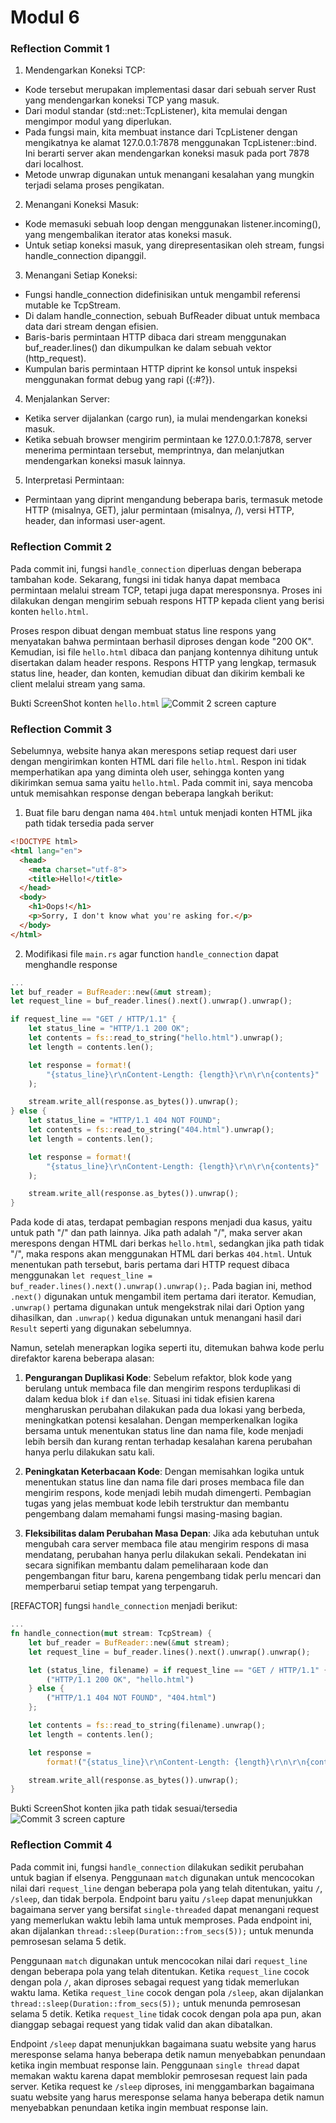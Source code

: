 # Modul 6

### Reflection Commit 1

1. Mendengarkan Koneksi TCP:
+ Kode tersebut merupakan implementasi dasar dari sebuah server Rust yang mendengarkan koneksi TCP yang masuk.
+ Dari modul standar (std::net::TcpListener), kita memulai dengan mengimpor modul yang diperlukan.
+ Pada fungsi main, kita membuat instance dari TcpListener dengan mengikatnya ke alamat 127.0.0.1:7878 menggunakan TcpListener::bind. Ini berarti server akan mendengarkan koneksi masuk pada port 7878 dari localhost.
+ Metode unwrap digunakan untuk menangani kesalahan yang mungkin terjadi selama proses pengikatan.

2. Menangani Koneksi Masuk:
+ Kode memasuki sebuah loop dengan menggunakan listener.incoming(), yang mengembalikan iterator atas koneksi masuk.
+ Untuk setiap koneksi masuk, yang direpresentasikan oleh stream, fungsi handle_connection dipanggil.

3. Menangani Setiap Koneksi:
+ Fungsi handle_connection didefinisikan untuk mengambil referensi mutable ke TcpStream.
+ Di dalam handle_connection, sebuah BufReader dibuat untuk membaca data dari stream dengan efisien.
+ Baris-baris permintaan HTTP dibaca dari stream menggunakan buf_reader.lines() dan dikumpulkan ke dalam sebuah vektor (http_request).
+ Kumpulan baris permintaan HTTP diprint ke konsol untuk inspeksi menggunakan format debug yang rapi ({:#?}).

4. Menjalankan Server:
+ Ketika server dijalankan (cargo run), ia mulai mendengarkan koneksi masuk.
+ Ketika sebuah browser mengirim permintaan ke 127.0.0.1:7878, server menerima permintaan tersebut, memprintnya, dan melanjutkan mendengarkan koneksi masuk lainnya.

5. Interpretasi Permintaan:
+ Permintaan yang diprint mengandung beberapa baris, termasuk metode HTTP (misalnya, GET), jalur permintaan (misalnya, /), versi HTTP, header, dan informasi user-agent.

### Reflection Commit 2
Pada commit ini, fungsi `handle_connection` diperluas dengan beberapa tambahan kode. Sekarang, fungsi ini tidak hanya dapat membaca permintaan melalui stream TCP, tetapi juga dapat meresponsnya. Proses ini dilakukan dengan mengirim sebuah respons HTTP kepada client yang berisi konten `hello.html`.

Proses respon dibuat dengan membuat status line respons yang menyatakan bahwa permintaan berhasil diproses dengan kode "200 OK". Kemudian, isi file `hello.html` dibaca dan panjang kontennya dihitung untuk disertakan dalam header respons. Respons HTTP yang lengkap, termasuk status line, header, dan konten, kemudian dibuat dan dikirim kembali ke client melalui stream yang sama.

Bukti ScreenShot konten `hello.html`
![Commit 2 screen capture](/assets/images/commit2.png)

### Reflection Commit 3
Sebelumnya, website hanya akan merespons setiap request dari user dengan mengirimkan konten HTML dari file `hello.html`. Respon ini tidak memperhatikan apa yang diminta oleh user, sehingga konten yang dikirimkan semua sama yaitu `hello.html`. Pada commit ini, saya mencoba untuk memisahkan response dengan beberapa langkah berikut:

1. Buat file baru dengan nama `404.html` untuk menjadi konten HTML jika path tidak tersedia pada server
```html
<!DOCTYPE html>
<html lang="en">
  <head>
    <meta charset="utf-8">
    <title>Hello!</title>
  </head>
  <body>
    <h1>Oops!</h1>
    <p>Sorry, I don't know what you're asking for.</p>
  </body>
</html>
```

2. Modifikasi file `main.rs` agar function `handle_connection` dapat menghandle response
```rust
...
let buf_reader = BufReader::new(&mut stream);
let request_line = buf_reader.lines().next().unwrap().unwrap();

if request_line == "GET / HTTP/1.1" {
    let status_line = "HTTP/1.1 200 OK";
    let contents = fs::read_to_string("hello.html").unwrap();
    let length = contents.len();

    let response = format!(
        "{status_line}\r\nContent-Length: {length}\r\n\r\n{contents}"
    );

    stream.write_all(response.as_bytes()).unwrap();
} else {
    let status_line = "HTTP/1.1 404 NOT FOUND";
    let contents = fs::read_to_string("404.html").unwrap();
    let length = contents.len();

    let response = format!(
        "{status_line}\r\nContent-Length: {length}\r\n\r\n{contents}"
    );

    stream.write_all(response.as_bytes()).unwrap();
}
```
Pada kode di atas, terdapat pembagian respons menjadi dua kasus, yaitu untuk path "/" dan path lainnya. Jika path adalah "/", maka server akan merespons dengan HTML dari berkas `hello.html`, sedangkan jika path tidak "/", maka respons akan menggunakan HTML dari berkas `404.html`. Untuk menentukan path tersebut, baris pertama dari HTTP request dibaca menggunakan `let request_line = buf_reader.lines().next().unwrap().unwrap();`. Pada bagian ini, method `.next()` digunakan untuk mengambil item pertama dari iterator. Kemudian, `.unwrap()` pertama digunakan untuk mengekstrak nilai dari Option yang dihasilkan, dan `.unwrap()` kedua digunakan untuk menangani hasil dari `Result` seperti yang digunakan sebelumnya.

Namun, setelah menerapkan logika seperti itu, ditemukan bahwa kode perlu direfaktor karena beberapa alasan:

1. **Pengurangan Duplikasi Kode**: Sebelum refaktor, blok kode yang berulang untuk membaca file dan mengirim respons terduplikasi di dalam kedua blok `if` dan `else`. Situasi ini tidak efisien karena mengharuskan perubahan dilakukan pada dua lokasi yang berbeda, meningkatkan potensi kesalahan. Dengan memperkenalkan logika bersama untuk menentukan status line dan nama file, kode menjadi lebih bersih dan kurang rentan terhadap kesalahan karena perubahan hanya perlu dilakukan satu kali.
   
2. **Peningkatan Keterbacaan Kode**: Dengan memisahkan logika untuk menentukan status line dan nama file dari proses membaca file dan mengirim respons, kode menjadi lebih mudah dimengerti. Pembagian tugas yang jelas membuat kode lebih terstruktur dan membantu pengembang dalam memahami fungsi masing-masing bagian.
   
3. **Fleksibilitas dalam Perubahan Masa Depan**: Jika ada kebutuhan untuk mengubah cara server membaca file atau mengirim respons di masa mendatang, perubahan hanya perlu dilakukan sekali. Pendekatan ini secara signifikan membantu dalam pemeliharaan kode dan pengembangan fitur baru, karena pengembang tidak perlu mencari dan memperbarui setiap tempat yang terpengaruh.

[REFACTOR] fungsi `handle_connection` menjadi berikut:

```rust
...
fn handle_connection(mut stream: TcpStream) {
    let buf_reader = BufReader::new(&mut stream);
    let request_line = buf_reader.lines().next().unwrap().unwrap();

    let (status_line, filename) = if request_line == "GET / HTTP/1.1" {
        ("HTTP/1.1 200 OK", "hello.html")
    } else {
        ("HTTP/1.1 404 NOT FOUND", "404.html")
    };

    let contents = fs::read_to_string(filename).unwrap();
    let length = contents.len();

    let response =
        format!("{status_line}\r\nContent-Length: {length}\r\n\r\n{contents}");

    stream.write_all(response.as_bytes()).unwrap();
}
```

Bukti ScreenShot konten jika path tidak sesuai/tersedia
![Commit 3 screen capture](/assets/images/commit3failed.png)

### Reflection Commit 4
Pada commit ini, fungsi `handle_connection` dilakukan sedikit perubahan untuk bagian if elsenya. Penggunaan `match` digunakan untuk mencocokan nilai dari `request_line` dengan beberapa pola yang telah ditentukan, yaitu `/`, `/sleep`, dan tidak berpola. Endpoint baru yaitu `/sleep` dapat menunjukkan bagaimana server yang bersifat `single-threaded` dapat menangani request yang memerlukan waktu lebih lama untuk memproses. Pada endpoint ini, akan dijalankan `thread::sleep(Duration::from_secs(5));` untuk menunda pemrosesan selama 5 detik.

Penggunaan `match` digunakan untuk mencocokan nilai dari `request_line` dengan beberapa pola yang telah ditentukan. Ketika `request_line` cocok dengan pola `/`, akan diproses sebagai request yang tidak memerlukan waktu lama. Ketika `request_line` cocok dengan pola `/sleep`, akan dijalankan `thread::sleep(Duration::from_secs(5));` untuk menunda pemrosesan selama 5 detik. Ketika `request_line` tidak cocok dengan pola apa pun, akan dianggap sebagai request yang tidak valid dan akan dibatalkan.

Endpoint `/sleep` dapat menunjukkan bagaimana suatu website yang harus meresponse selama hanya beberapa detik namun menyebabkan penundaan ketika ingin membuat response lain. Penggunaan `single thread` dapat memakan waktu karena dapat memblokir pemrosesan request lain pada server. Ketika request ke `/sleep` diproses, ini menggambarkan bagaimana suatu website yang harus meresponse selama hanya beberapa detik namun menyebabkan penundaan ketika ingin membuat response lain.
